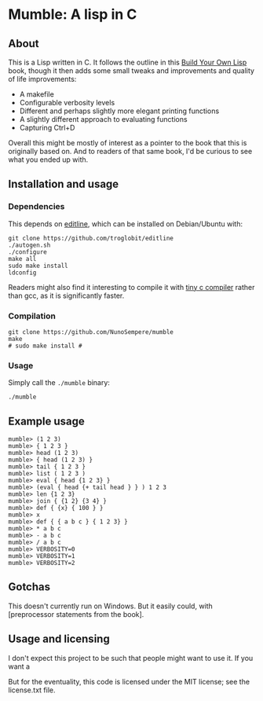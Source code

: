 # Mumble: A lisp in C

## About

This is a Lisp written in C. It follows the outline in this [Build Your Own Lisp](https://buildyourownlisp.com/chapter11_variables) book, though it then adds some small tweaks and improvements and quality of life improvements:

- A makefile
- Configurable verbosity levels
- Different and perhaps slightly more elegant printing functions
- A slightly different approach to evaluating functions
- Capturing Ctrl+D

Overall this might be mostly of interest as a pointer to the book that this is originally based on. And to readers of that same book, I'd be curious to see what you ended up with.

## Installation and usage

### Dependencies

This depends on [editline](https://github.com/troglobit/editline), which can be installed on Debian/Ubuntu with:

```
git clone https://github.com/troglobit/editline
./autogen.sh
./configure
make all
sudo make install
ldconfig
```

Readers might also find it interesting to compile it with [tiny c compiler](https://bellard.org/tcc/) rather than gcc, as it is significantly faster.

### Compilation

```
git clone https://github.com/NunoSempere/mumble
make
# sudo make install # 
```

### Usage

Simply call the `./mumble` binary:

```
./mumble
```

## Example usage

```
mumble> (1 2 3)
mumble> { 1 2 3 }
mumble> head (1 2 3)
mumble> { head (1 2 3) }
mumble> tail { 1 2 3 }
mumble> list ( 1 2 3 )
mumble> eval { head {1 2 3} } 
mumble> (eval { head {+ tail head } } ) 1 2 3 
mumble> len {1 2 3}
mumble> join { {1 2} {3 4} }
mumble> def { {x} { 100 } }
mumble> x
mumble> def { { a b c } { 1 2 3} }
mumble> * a b c
mumble> - a b c
mumble> / a b c
mumble> VERBOSITY=0
mumble> VERBOSITY=1
mumble> VERBOSITY=2
```


## Gotchas

This doesn't currently run on Windows. But it easily could, with [preprocessor statements from the book].

## Usage and licensing

I don't expect this project to be such that people might want to use it. If you want a

But for the eventuality, this code is licensed under the MIT license; see the license.txt file.

